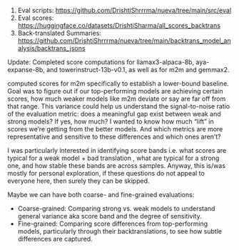 1. Eval scripts: https://github.com/DrishtiShrrrma/nueva/tree/main/src/eval
2. Eval scores: https://huggingface.co/datasets/DrishtiSharma/all_scores_backtrans
3. Back-translated Summaries: https://github.com/DrishtiShrrrma/nueva/tree/main/backtrans_model_analysis/backtrans_jsons





Update: Completed score computations for llamax3-alpaca-8b, aya-expanse-8b, and towerinstruct-13b-v0.1, as well as for m2m and gemmax2. 

computed scores for m2m specifically to establish a lower-bound baseline.  Goal was to figure out if our top-performing models are achieving certain scores, how much weaker models like m2m deviate or say are far off from that range. This variance could help us understand the signal-to-noise ratio of the evaluation metric: does a meaningful gap exist between weak and strong models? If yes, how much?  I wanted to know how much “lift” in scores we’re getting from the better models. And which metrics are more representative and sensitive to these differences and which ones aren’t? 

I was particularly interested in identifying score bands i.e. what scores are typical for a weak model + bad translation , what are typical for a strong one, and how stable these bands are across samples. Anyway, this is/was mostly for personal exploration, if these questions do not appeal to everyone here, then surely they can be skipped. 

Maybe we can have both coarse- and fine-grained evaluations:
- Coarse-grained: Comparing strong vs. weak models to understand general variance aka score band and the degree of sensitivity.
- Fine-grained: Comparing score differences from top-performing models, particularly through their backtranslations, to see how subtle differences are captured.
